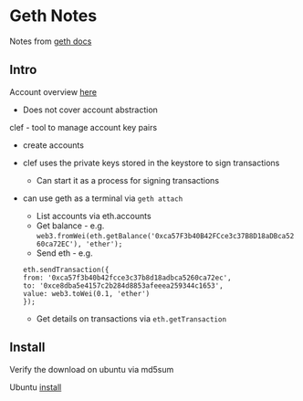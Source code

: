# Geth Notes

Notes from [geth docs](https://geth.ethereum.org/docs)

## Intro

Account overview [here](https://ethereum.org/en/developers/docs/accounts/)

* Does not cover account abstraction

clef - tool to manage account key pairs

* create accounts
* clef uses the private keys stored in the keystore to sign transactions
    * Can start it as a process for signing transactions
* can use geth as a terminal via `geth attach`
    * List accounts via eth.accounts
    * Get balance - e.g. `web3.fromWei(eth.getBalance('0xca57F3b40B42FCce3c37B8D18aDBca5260ca72EC'), 'ether');`
    * Send eth - e.g.
    
    ```
    eth.sendTransaction({
    from: '0xca57f3b40b42fcce3c37b8d18adbca5260ca72ec',
    to: '0xce8dba5e4157c2b284d8853afeeea259344c1653',
    value: web3.toWei(0.1, 'ether')
    });
    ```
    
    * Get details on transactions via `eth.getTransaction`

## Install

Verify the download on ubuntu via md5sum

Ubuntu [install](https://geth.ethereum.org/docs/getting-started/installing-geth#ubuntu-via-ppas)